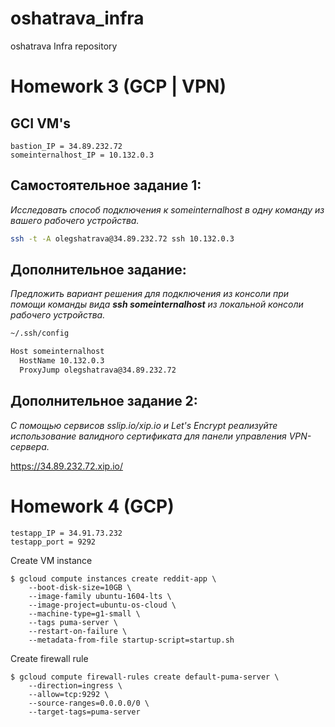 # oshatrava_infra
oshatrava Infra repository

# Homework 3 (GCP | VPN)

## GCI VM's
~~~~~
bastion_IP = 34.89.232.72
someinternalhost_IP = 10.132.0.3
~~~~~

## Самостоятельное задание 1:
*Исследовать способ подключения к someinternalhost в одну
команду из вашего рабочего устройства.*

````bash
ssh -t -A olegshatrava@34.89.232.72 ssh 10.132.0.3
````

## Дополнительное задание:
*Предложить вариант решения для подключения из консоли при
помощи команды вида **ssh someinternalhost** из локальной
консоли рабочего устройства.*

````bash
~/.ssh/config

Host someinternalhost
  HostName 10.132.0.3
  ProxyJump olegshatrava@34.89.232.72
````

## Дополнительное задание 2:
*С помощью сервисов sslip.io/xip.io и Let's Encrypt реализуйте
использование валидного сертификата для панели управления
VPN-сервера.*

https://34.89.232.72.xip.io/


# Homework 4 (GCP)
~~~~~
testapp_IP = 34.91.73.232
testapp_port = 9292
~~~~~

Create VM instance
~~~~~
$ gcloud compute instances create reddit-app \
    --boot-disk-size=10GB \
    --image-family ubuntu-1604-lts \
    --image-project=ubuntu-os-cloud \
    --machine-type=g1-small \
    --tags puma-server \
    --restart-on-failure \
    --metadata-from-file startup-script=startup.sh
~~~~~

Create firewall rule
~~~~~
$ gcloud compute firewall-rules create default-puma-server \
    --direction=ingress \
    --allow=tcp:9292 \
    --source-ranges=0.0.0.0/0 \
    --target-tags=puma-server
~~~~~
